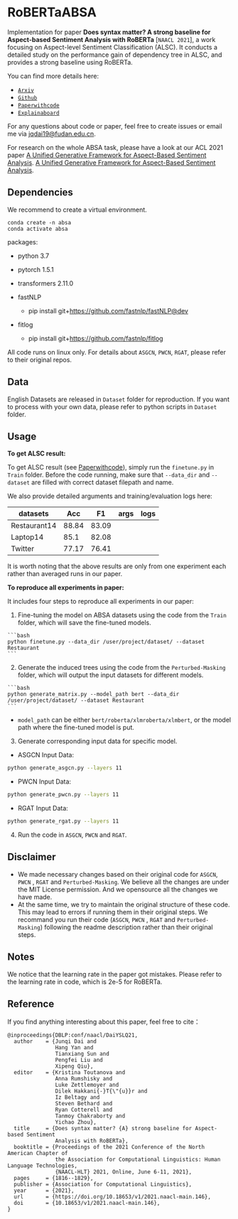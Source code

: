 # RoBERTaABSA

Implementation  for  paper  **Does syntax matter? A strong baseline for Aspect-based Sentiment Analysis with RoBERTa** [`NAACL 2021`], a work focusing on  Aspect-level Sentiment Classification (ALSC). It conducts a detailed study on the performance gain of dependency tree in ALSC, and provides a strong baseline using RoBERTa.



You can find more  details  here:
- [`Arxiv`](https://arxiv.org/abs/2104.04986)
- [`Github`](https://github.com/ROGERDJQ/RoBERTaABSA)
- [`Paperwithcode`](https://www.paperswithcode.com/paper/does-syntax-matter-a-strong-baseline-for)
- [`Explainaboard`](http://explainaboard.nlpedia.ai/leaderboard/task-absa/)

For any questions about code or paper, feel free to create  issues or email me via jqdai19@fudan.edu.cn.

For  research on the whole ABSA task, please have a look at our  ACL 2021 paper  [A Unified Generative Framework for Aspect-Based Sentiment Analysis](https://arxiv.org/abs/2106.04300).
 [A Unified Generative Framework for Aspect-Based Sentiment Analysis](https://arxiv.org/abs/2106.04300).


## Dependencies
We recommend to create a virtual environment.
```
conda create -n absa 
conda activate absa
```
packages:
- python 3.7
- pytorch 1.5.1
- transformers 2.11.0
- fastNLP
  - pip install git+https://github.com/fastnlp/fastNLP@dev
  
- fitlog
   - pip install git+https://github.com/fastnlp/fitlog

All code runs on linux only. For details about `ASGCN`, `PWCN`, `RGAT`, please refer to their original repos.



## Data
English Datasets are released in  `Dataset` folder for reproduction. If you want to process with your own data, please refer to  python scripts in `Dataset` folder.



## Usage
**To get  ALSC result:**

 To get  ALSC result (see [Paperwithcode](https://www.paperswithcode.com/paper/does-syntax-matter-a-strong-baseline-for)), simply run the `finetune.py` in `Train` folder.  Before the code running, make sure that `--data_dir` and `--dataset`  are filled with correct dataset filepath and name.

We also provide  detailed arguments and training/evaluation logs here:

| datasets     | Acc   | F1    | args | logs |
| ------------ | ----- | ----- | ---- | ---- |
| Restaurant14 | 88.84 | 83.09 |      |      |
| Laptop14     | 85.1  | 82.08 |      |      |
| Twitter      | 77.17 | 76.41 |      |      |

It is worth noting that the above results are only from one experiment each rather than averaged runs in our paper.

**To reproduce all experiments in paper:** 

It includes four steps to reproduce all experiments in our paper:
  1. Fine-tuning the model on ABSA datasets using the code from the `Train` folder, which will save the fine-tuned models.

    ```bash
    python finetune.py --data_dir /user/project/dataset/ --dataset Restaurant
    ```
  2. Generate the induced trees using the code from the `Perturbed-Masking` folder, which will output the input datasets for different models.

    ```bash
    python generate_matrix.py --model_path bert --data_dir /user/project/dataset/ --dataset Restaurant
    ``` 
  - `model_path` can be either `bert/roberta/xlmroberta/xlmbert`, or the model path where the fine-tuned model is put.
  3. Generate corresponding input data for specific model.

  - ASGCN Input Data:

  ```bash
  python generate_asgcn.py --layers 11
  ```

  - PWCN Input Data:

  ```bash
  python generate_pwcn.py --layers 11
  ```

  - RGAT Input Data:

  ```bash
  python generate_rgat.py --layers 11
  ```

  4. Run the code in `ASGCN`, `PWCN` and `RGAT`.



## Disclaimer
- We made necessary changes based on their original code for `ASGCN`, `PWCN` , `RGAT` and `Perturbed-Masking`. We believe all the changes are under the MIT License permission. And we opensource all the changes we have made.
- At the same time, we try to maintain the original structure of these code. This may lead to errors if running them in their original steps. We recommand you run their code (`ASGCN`, `PWCN` , `RGAT` and `Perturbed-Masking`) following the readme description rather than their original steps.

## Notes
We notice that the learning rate in the paper got mistakes. Please refer to the learning rate in code, which is 2e-5 for RoBERTa.

## Reference
If you find anything interesting about this paper, feel free to cite：
```
@inproceedings{DBLP:conf/naacl/DaiYSLQ21,
  author    = {Junqi Dai and
               Hang Yan and
               Tianxiang Sun and
               Pengfei Liu and
               Xipeng Qiu},
  editor    = {Kristina Toutanova and
               Anna Rumshisky and
               Luke Zettlemoyer and
               Dilek Hakkani{-}T{\"{u}}r and
               Iz Beltagy and
               Steven Bethard and
               Ryan Cotterell and
               Tanmoy Chakraborty and
               Yichao Zhou},
  title     = {Does syntax matter? {A} strong baseline for Aspect-based Sentiment
               Analysis with RoBERTa},
  booktitle = {Proceedings of the 2021 Conference of the North American Chapter of
               the Association for Computational Linguistics: Human Language Technologies,
               {NAACL-HLT} 2021, Online, June 6-11, 2021},
  pages     = {1816--1829},
  publisher = {Association for Computational Linguistics},
  year      = {2021},
  url       = {https://doi.org/10.18653/v1/2021.naacl-main.146},
  doi       = {10.18653/v1/2021.naacl-main.146},
}
```

